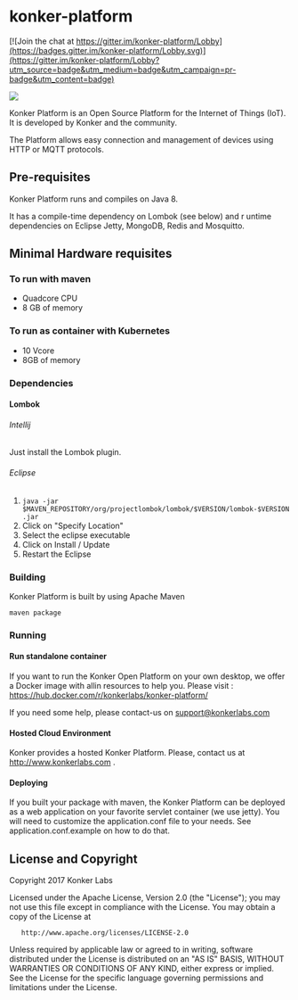 # konker-platform

[![Join the chat at https://gitter.im/konker-platform/Lobby](https://badges.gitter.im/konker-platform/Lobby.svg)](https://gitter.im/konker-platform/Lobby?utm_source=badge&utm_medium=badge&utm_campaign=pr-badge&utm_content=badge)

[![][license img]][license]

Konker Platform is an Open Source Platform for the Internet of Things (IoT). It is developed by Konker and the community.

The Platform allows easy connection and management of devices using HTTP or MQTT protocols.

## Pre-requisites
Konker Platform runs and compiles on Java 8.

It has a compile-time dependency on Lombok (see below) and r
untime dependencies on Eclipse Jetty, MongoDB, Redis and Mosquitto.

## Minimal Hardware requisites
### To run with maven
- Quadcore CPU
- 8 GB of memory

### To run as container with Kubernetes
- 10 Vcore
- 8GB of memory

### Dependencies
#### Lombok

###### Intellij
Just install the Lombok plugin.

###### Eclipse
1. ```java -jar $MAVEN_REPOSITORY/org/projectlombok/lombok/$VERSION/lombok-$VERSION.jar```
2. Click on "Specify Location"
3. Select the eclipse executable
4. Click on Install / Update
5. Restart the Eclipse

### Building
Konker Platform is built by using Apache Maven

```maven package```

### Running
#### Run standalone container ####
If you want to run the Konker Open Platform on your own desktop, we offer a Docker image with allin resources to help you.
Please visit : https://hub.docker.com/r/konkerlabs/konker-platform/

If you need some help, please contact-us on support@konkerlabs.com

#### Hosted Cloud Environment ####
Konker provides a hosted Konker Platform. Please, contact us at http://www.konkerlabs.com .

#### Deploying ####
If you built your package with maven, the Konker Platform can be deployed as a web application on your favorite servlet container (we use jetty). You will need to customize the application.conf file to your needs. See application.conf.example on how to do that.

## License and Copyright
   Copyright 2017 Konker Labs

   Licensed under the Apache License, Version 2.0 (the "License");
   you may not use this file except in compliance with the License.
   You may obtain a copy of the License at

       http://www.apache.org/licenses/LICENSE-2.0

   Unless required by applicable law or agreed to in writing, software
   distributed under the License is distributed on an "AS IS" BASIS,
   WITHOUT WARRANTIES OR CONDITIONS OF ANY KIND, either express or implied.
   See the License for the specific language governing permissions and
   limitations under the License.

[license]:LICENSE
[license img]:https://img.shields.io/badge/License-Apache%202-blue.svg
